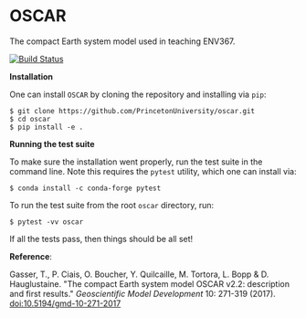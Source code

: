 # OSCAR
The compact Earth system model used in teaching ENV367.

[![Build Status](https://jenkins.princeton.edu/buildStatus/icon?job=ENV367/oscar)](https://jenkins.princeton.edu/job/ENV367/job/oscar/)

**Installation**

One can install `OSCAR` by cloning the repository and installing via `pip`:
```
$ git clone https://github.com/PrincetonUniversity/oscar.git
$ cd oscar
$ pip install -e .
```

**Running the test suite**

To make sure the installation went properly, run the test suite in the command
line.  Note this requires the `pytest` utility, which one can install via:
```
$ conda install -c conda-forge pytest
```
To run the test suite from the root `oscar` directory, run:
```
$ pytest -vv oscar
```
If all the tests pass, then things should be all set!

**Reference**:

Gasser, T., P. Ciais, O. Boucher, Y. Quilcaille, M. Tortora, L. Bopp & D. Hauglustaine. "The compact Earth system model OSCAR v2.2: description and first results." *Geoscientific Model Development* 10: 271-319 (2017). [doi:10.5194/gmd-10-271-2017](https://doi.org/doi:10.5194/gmd-10-271-2017)
